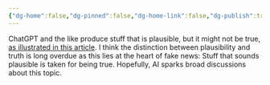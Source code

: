 ```yaml
---
{"dg-home":false,"dg-pinned":false,"dg-home-link":false,"dg-publish":true,"tags":["dgblip"],"created-date":"2023-01-13T00:00:00","disabled rules":["yaml-title","yaml-title-alias","file-name-heading"],"title":"philipp @ 2023-01-13","dg-permalink":"2023/01/13/plausible-and-true/","updated-date":"2025-04-30T22:27:37","dg-path":"blips/2023-01-13-plausible-and-true.md","permalink":"/2023/01/13/plausible-and-true/","dgPassFrontmatter":true}
---
```



ChatGPT and the like produce stuff that is plausible, but it might not be true, [as illustrated in this article](https://www.atomic14.com/2023/01/08/prioritising-plausability-over-truthfullness.html). I think the distinction between plausibility and truth is long overdue as this lies at the heart of fake news: Stuff that sounds plausible is taken for being true. Hopefully, AI sparks broad discussions about this topic.



